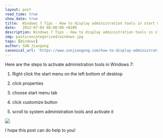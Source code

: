 ```yaml
---
layout: post
read_time: true
show_date: true
title:  Windows 7 Tips - How to display administration tools in start menu
date:   2013-07-04 08:00:00 +0100
description: Windows 7 Tips - How to display administration tools in start menu
img: posts/uncategorized/windows.jpg
tags: [Windows]
author: SUN Jiangong
canonical_url: 'https://www.sunjiangong.com/how-to-display-administration-tools-in-windows-7-start-menu.html'
---
```


Here are the steps to activate administration tools in Windows 7:


1. Right click the start menu on the left bottom of desktop

2. click properties

3. choose start menu tab

4. click customize button

5. scroll to system administration tools and activate it

<!--more-->

![](./../../../assets/img/posts/2013-07-04-administration-tools/01.png)


I hope this post can do help to you!
